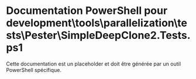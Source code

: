 # Documentation PowerShell pour development\tools\parallelization\tests\Pester\SimpleDeepClone2.Tests.ps1

Cette documentation est un placeholder et doit être générée par un outil PowerShell spécifique.
